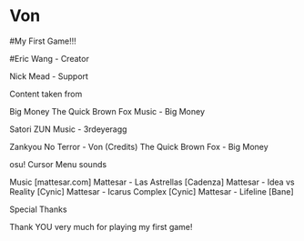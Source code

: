 # Von
#My First Game!!!

#Eric Wang - Creator

Nick Mead - Support


Content taken from

Big Money
The Quick Brown Fox
Music - Big Money

Satori
ZUN
Music - 3rdeyeragg

Zankyou No Terror - Von (Credits)
The Quick Brown Fox - Big Money

osu!
Cursor
Menu sounds

Music
[mattesar.com]
Mattesar - Las Astrellas [Cadenza]
Mattesar - Idea vs Reality [Cynic]
Mattesar - Icarus Complex [Cynic]
Mattesar - Lifeline [Bane]


Special Thanks

Thank YOU very much for playing my first game!
